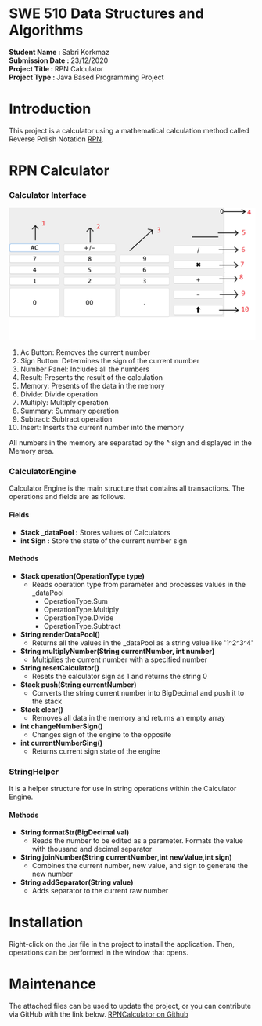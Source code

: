 
# SWE 510 Data Structures and Algorithms

<b>Student Name : </b>Sabri Korkmaz
<br/>
<b>Submission Date : </b>23/12/2020 
<br/>
<b>Project Title : </b> RPN Calculator
<br/>
<b>Project Type : </b> Java Based Programming Project
<br/>

# Introduction
This project is a calculator using a mathematical calculation method called Reverse Polish Notation [RPN](https://en.wikipedia.org/wiki/Reverse_Polish_notation).
# RPN Calculator

### Calculator Interface
![RPN calculator](manuel.png)

1. Ac Button: Removes the current number
2. Sign Button: Determines the sign of the current number
3. Number Panel: Includes all the numbers
4. Result: Presents the result of the calculation
5. Memory: Presents of the data in the memory
6. Divide: Divide operation
7. Multiply: Multiply operation
8. Summary: Summary operation
9. Subtract: Subtract operation
10. Insert: Inserts the current number into the memory

All numbers in the memory are separated by the ^ sign and displayed in the Memory area.

### CalculatorEngine 
Calculator Engine is the main structure that contains all transactions. The operations and fields are as follows.

 #### Fields
- <b>Stack _dataPool :</b> Stores values of Calculators
- <b>int Sign :</b> Store the state of the current number sign

#### Methods
- <b>Stack operation(OperationType type)</b>
    - Reads operation type from parameter and processes values in the _dataPool
        - OperationType.Sum
        - OperationType.Multiply
        - OperationType.Divide
        - OperationType.Subtract
- <b>String renderDataPool()</b>
    - Returns all the values in the _dataPool as a string value like '1^2^3^4'
- <b>String multiplyNumber(String currentNumber, int number)</b>
    - Multiplies the current number with a specified number
- <b>String resetCalculator()</b>
    - Resets the calculator sign as 1 and returns the string 0
- <b>Stack push(String currentNumber)</b>
    - Converts the string current number into BigDecimal and push it to the stack
- <b>Stack clear()</b>
    - Removes all data in the memory and returns an empty array
- <b>int changeNumberSign()</b>
    - Changes sign of the engine to the opposite 
- <b>int currentNumberSing()</b>
    - Returns current sign state of the engine

### StringHelper

It is a helper structure for use in string operations within the Calculator Engine.

#### Methods
- <b>String formatStr(BigDecimal val) </b>
    - Reads the number to be edited as a parameter. Formats the value with thousand and decimal separator
- <b>String joinNumber(String currentNumber,int newValue,int sign)</b>
    - Combines the current number, new value, and sign to generate the new number
- <b> String addSeparator(String value)</b>
    - Adds separator to the current raw number

# Installation
Right-click on the .jar file in the project to install the application. Then, operations can be performed in the window that opens.

# Maintenance
The attached files can be used to update the project, or you can contribute via GitHub with the link below.
[RPNCalculator on Github ](https://github.com/SabriKorkmaz/RPNCalculator.java)
